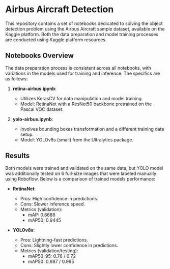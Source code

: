 # Airbus Aircraft Detection

This repository contains a set of notebooks dedicated to solving the object detection problem using the Airbus Aircraft sample dataset, available on the Kaggle platform. Both the data preparation and model training processes are conducted using Kaggle platform resources.

## Notebooks Overview

The data preparation process is consistent across all notebooks, with variations in the models used for training and inference. The specifics are as follows:

1. **retina-airbus.ipynb**:
   - Utilizes KerasCV for data manipulation and model training.
   - Model: RetinaNet with a ResNet50 backbone pretrained on the Pascal VOC dataset.

2. **yolo-airbus.ipynb**:
   - Involves bounding boxes transformation and a different training data setup.
   - Model: YOLOv8s (small) from the Ultralytics package.

## Results

Both models were trained and validated on the same data, but YOLO model was additionally tested on 6 full-size images that were labeled manually using Roboflow. Below is a comparison of trained models performance:

- **RetinaNet**:
  - Pros: High confidence in predictions.
  - Cons: Slower inference speed.
  - Metrics (validation):
    - mAP: 0.6686
    - mAP50: 0.9445

- **YOLOv8s**:
  - Pros: Lightning-fast predictions.
  - Cons: Slightly lower confidence in predictions.
  - Metrics (validation/testing):
    - mAP50-95: 0.76 / 0.72
    - mAP50: 0.987 / 0.995 
